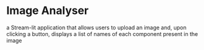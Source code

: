 # Image Analyser
  a Stream-lit application that allows users to upload an  image and, upon clicking a button, displays a list of names of each  component present in the image
